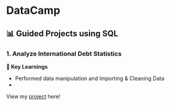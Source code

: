# DataCamp
## 📊 Guided Projects using SQL

### 1. Analyze International Debt Statistics

**🔑 Key Learnings**
- Performed data manipulation and Importing & Cleaning Data
- 

View my [project](https://github.com/serdarsahbudak/DataCamp-Projects/blob/main/Analyze-International-Debt-Statistics/Analyze%20International%20Debt%20Statistics.ipynb) here!
